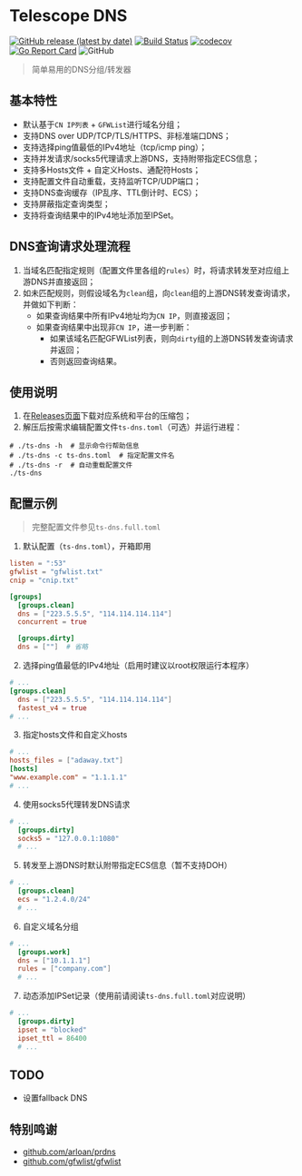 # Telescope DNS

[![GitHub release (latest by date)](https://img.shields.io/github/v/release/wolf-joe/ts-dns)](https://github.com/wolf-joe/ts-dns/releases)
[![Build Status](https://travis-ci.org/wolf-joe/ts-dns.svg?branch=master)](https://travis-ci.org/wolf-joe/ts-dns)
[![codecov](https://codecov.io/gh/wolf-joe/ts-dns/branch/master/graph/badge.svg)](https://codecov.io/gh/wolf-joe/ts-dns)
[![Go Report Card](https://goreportcard.com/badge/github.com/wolf-joe/ts-dns)](https://goreportcard.com/report/github.com/wolf-joe/ts-dns)
![GitHub](https://img.shields.io/github/license/wolf-joe/ts-dns)

> 简单易用的DNS分组/转发器

## 基本特性

* 默认基于`CN IP列表` + `GFWList`进行域名分组；
* 支持DNS over UDP/TCP/TLS/HTTPS、非标准端口DNS；
* 支持选择ping值最低的IPv4地址（tcp/icmp ping）；
* 支持并发请求/socks5代理请求上游DNS，支持附带指定ECS信息；
* 支持多Hosts文件 + 自定义Hosts、通配符Hosts；
* 支持配置文件自动重载，支持监听TCP/UDP端口；
* 支持DNS查询缓存（IP乱序、TTL倒计时、ECS）；
* 支持屏蔽指定查询类型；
* 支持将查询结果中的IPv4地址添加至IPSet。

## DNS查询请求处理流程

1. 当域名匹配指定规则（配置文件里各组的`rules`）时，将请求转发至对应组上游DNS并直接返回；
2. 如未匹配规则，则假设域名为`clean`组，向`clean`组的上游DNS转发查询请求，并做如下判断：
   * 如果查询结果中所有IPv4地址均为`CN IP`，则直接返回；
   * 如果查询结果中出现非`CN IP`，进一步判断：
      * 如果该域名匹配GFWList列表，则向`dirty`组的上游DNS转发查询请求并返回；
      * 否则返回查询结果。

## 使用说明

1. 在[Releases页面](https://github.com/wolf-joe/ts-dns/releases)下载对应系统和平台的压缩包；
2. 解压后按需求编辑配置文件`ts-dns.toml`（可选）并运行进程：
  ```shell
  # ./ts-dns -h  # 显示命令行帮助信息
  # ./ts-dns -c ts-dns.toml  # 指定配置文件名
  # ./ts-dns -r  # 自动重载配置文件
  ./ts-dns
  ```

## 配置示例

> 完整配置文件参见`ts-dns.full.toml`

1. 默认配置（`ts-dns.toml`），开箱即用
  ```toml
  listen = ":53"
  gfwlist = "gfwlist.txt"
  cnip = "cnip.txt"

  [groups]
    [groups.clean]
    dns = ["223.5.5.5", "114.114.114.114"]
    concurrent = true

    [groups.dirty]
    dns = [""]  # 省略
  ```

2. 选择ping值最低的IPv4地址（启用时建议以root权限运行本程序）
  ```toml
  # ...
  [groups.clean]
    dns = ["223.5.5.5", "114.114.114.114"]
    fastest_v4 = true
  # ...
  ```

3. 指定hosts文件和自定义hosts
  ```toml
  # ...
  hosts_files = ["adaway.txt"]
  [hosts]
  "www.example.com" = "1.1.1.1"
  # ...
  ```

4. 使用socks5代理转发DNS请求
  ```toml
  # ...
    [groups.dirty]
    socks5 = "127.0.0.1:1080"
    # ...
  ```

5. 转发至上游DNS时默认附带指定ECS信息（暂不支持DOH）
  ```toml
  # ...
    [groups.clean]
    ecs = "1.2.4.0/24"
    # ...
  ```

6. 自定义域名分组
  ```toml
  # ...
    [groups.work]
    dns = ["10.1.1.1"]
    rules = ["company.com"]
    # ...
  ```

7. 动态添加IPSet记录（使用前请阅读`ts-dns.full.toml`对应说明）
  ```toml
  # ...
    [groups.dirty]
    ipset = "blocked"
    ipset_ttl = 86400
    # ...
  ```


## TODO

* 设置fallback DNS

## 特别鸣谢
* [github.com/arloan/prdns](https://github.com/arloan/prdns)
* [github.com/gfwlist/gfwlist](https://github.com/gfwlist/gfwlist)
